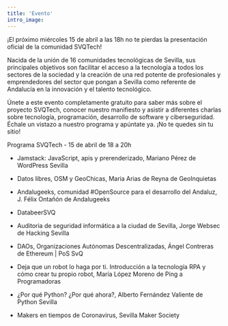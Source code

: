 ```yaml
---
title: 'Evento'
intro_image:
---
```


¡El próximo miércoles 15 de abril a las 18h no te pierdas la presentación oficial de la comunidad SVQTech!

Nacida de la unión de 16 comunidades tecnológicas de Sevilla, sus principales objetivos son facilitar el acceso a la tecnología a todos los sectores de la sociedad y la creación de una red potente de profesionales y emprendedores del sector que pongan a Sevilla como referente de Andalucía en la innovación y el talento tecnológico.

Únete a este evento completamente gratuito para saber más sobre el proyecto SVQTech, conocer nuestro manifiesto y asistir a diferentes charlas sobre tecnología, programación, desarrollo de software y ciberseguridad. Échale un vistazo a nuestro programa y apúntate ya. ¡No te quedes sin tu sitio!

Programa SVQTech - 15 de abril de 18 a 20h

- Jamstack: JavaScript, apis y prerenderizado, Mariano Pérez de WordPress Sevilla

- Datos libres, OSM y GeoChicas, Maria Arias de Reyna de GeoInquietas

- Andalugeeks, comunidad #OpenSource para el desarrollo del Andaluz, J. Félix Ontañón de Andalugeeks

- DatabeerSVQ

- Auditoria de seguridad informática a la ciudad de Sevilla, Jorge Websec de Hacking Sevilla

- DAOs, Organizaciones Autónomas Descentralizadas, Ángel Contreras de Ethereum | PoS SvQ

- Deja que un robot lo haga por ti. Introducción a la tecnología RPA y cómo crear tu propio robot, María López Moreno de Ping a Programadoras

- ¿Por qué Python? ¿Por qué ahora?, Alberto Fernández Valiente de Python Sevilla

- Makers en tiempos de Coronavirus, Sevilla Maker Society
